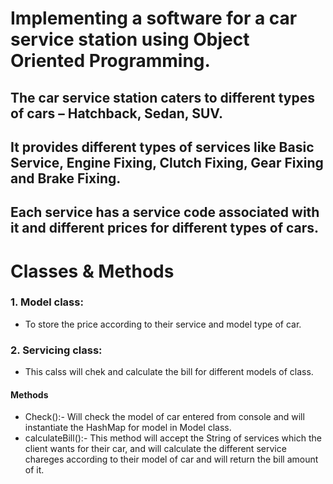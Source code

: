
# Implementing a software for a car service station using Object Oriented Programming.

## The car service station caters to different types of cars – Hatchback, Sedan, SUV.
## It provides different types of services like Basic Service, Engine Fixing, Clutch Fixing, Gear Fixing and Brake Fixing.
## Each service has a service code associated with it and different prices for different types of cars.

# Classes & Methods
### 1. Model class:
- To store the price according to their service and model type of car.

### 2. Servicing class:
- This calss will chek and calculate the bill for different models of class.

#### Methods
- Check():- Will check the model of car entered from console and will instantiate the HashMap for model in Model class.
- calculateBill():- This method will accept the String of services which the client wants for their car, and will calculate the different service chareges according to their model of car and will return the bill amount of it.
